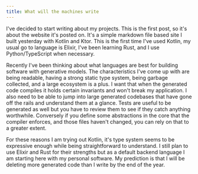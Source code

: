 ```yaml
---
title: What will the machines write
---
```


I've decided to start writing about my projects. This is the first post, so it's about the website it's posted on. It's a simple markdown file based site I built yesterday with Kotlin and Ktor. This is the first time I've used Kotlin, my usual go to language is Elixir, I've been learning Rust, and I use Python/TypeScript when necessary. 

Recently I've been thinking about what languages are best for building software with generative models. The characteristics I've come up with are being readable, having a strong static type system, being garbage collected, and a large ecosystem is a plus. I want that when the generated code compiles it holds certain invariants and won't break my application. I also need to be able to jump into large generated codebases that have gone off the rails and understand them at a glance. Tests are useful to be generated as well but you have to review them to see if they catch anything worthwhile. Conversely if you define some abstractions in the core that the compiler enforces, and those files haven't changed, you can rely on that to a greater extent.

For these reasons I am trying out Kotlin, it's type system seems to be expressive enough while being straightforward to understand. I still plan to use Elixir and Rust for their strengths but as a default backend language I am starting here with my personal software. My prediction is that I will be deleting more generated code than I write by the end of the year.

